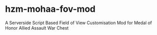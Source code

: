 # hzm-mohaa-fov-mod
A Serverside Script Based Field of View Customisation Mod for Medal of Honor Allied Assault War Chest
